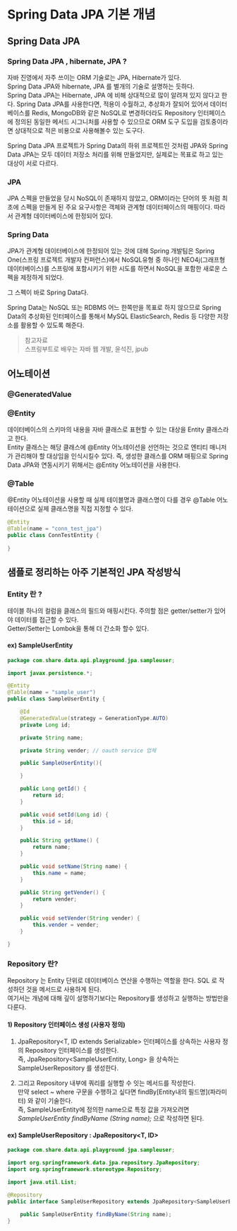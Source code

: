 # Spring Data JPA 기본 개념
## Spring Data JPA
### Spring Data JPA , hibernate, JPA ?
자바 진영에서 자주 쓰이는 ORM 기술로는 JPA, Hibernate가 있다.  
Spring Data JPA와 hibernate, JPA 를 별개의 기술로 설명하는 듯하다.  
Spring Data JPA는 Hibernate, JPA 에 비해 상대적으로 많이 알려져 있지 않다고 한다.
Spring Data JPA를 사용한다면, 적용이 수월하고, 추상화가 잘되어 있어서 데이터베이스를 Redis, MongoDB와 같은 NoSQL로 변경하더라도
Repository 인터페이스에 정의된 동일한 메서드 시그니처를 사용할 수 있으므로 ORM 도구 도입을 검토중이라면 상대적으로 적은 비용으로 사용해볼수 있는 도구다.
  
Spring Data JPA 프로젝트가 Spring Data의 하위 프로젝트인 것처럼 JPA와 Spring Data JPA는 모두 데이터 저장소 처리를 위해 만들었지만, 실제로는 목표로 하고 있는 대상이 서로 다르다.  

### JPA
JPA 스펙을 만들었을 당시 NoSQL이 존재하지 않았고, ORM이라는 단어의 뜻 처럼 최초에 스펙을 만들게 된 주요 요구사항은 
객체와 관계형 데이터페이스의 매핑이다. 따라서 관계형 데이터베이스에 한정되어 있다.   
 
### Spring Data
JPA가 관계형 데이터베이스에 한정되어 있는 것에 대해 Spring 개발팀은 Spring One(스프링 프로젝트 개발자 컨퍼런스)에서
NoSQL유형 중 하나인 NEO4j(그래프형 데이터베이스)를 스프링에 포함시키기 위한 시도를 하면서 NoSQL을 포함한 새로운 스펙을 제정하게 되었다.
  
그 스펙이 바로 Spring Data다.  
  
Spring Data는 NoSQL 또는 RDBMS 어느 한쪽만을 목표로 하지 않으므로 Spring Data의 추상화된 인터페이스를 통해서 
MySQL ElasticSearch, Redis 등 다양한 저장소를 활용할 수 있도록 해준다.  

> 참고자료  
 스프링부트로 배우는 자바 웹 개발, 윤석진, jpub
 
## 어노테이션
### @GeneratedValue
  
### @Entity
데이터베이스의 스키마의 내용을 자바 클래스로 표현할 수 있는 대상을 Entity 클래스라고 한다.  
Entity 클래스는 해당 클래스에 @Entity 어노테이션을 선언하는 것으로 엔티티 매니저가 관리해야 할 대상임을 인식시킬수 있다.
즉, 생성한 클래스를 ORM 매핑으로 Spring Data JPA와 연동시키기 위해서는 @Entity 어노테이션을 사용한다.  
  
### @Table
@Entity 어노테이션을 사용할 때 실제 테이블명과 클래스명이 다를 경우 @Table 어노테이션으로 실제 클래스명을 직접 지정할 수 있다.
```java
@Entity
@Table(name = "conn_test_jpa")
public class ConnTestEntity {
    
}
```
  
## 샘플로 정리하는 아주 기본적인 JPA 작성방식
### Entity 란 ?
테이블 하나의 컬럼을 클래스의 필드와 매핑시킨다. 주의할 점은 getter/setter가 있어야 데이터를 접근할 수 있다.  
Getter/Setter는 Lombok을 통해 더 간소화 할수 있다.  

#### ex) SampleUserEntity
```java
package com.share.data.api.playground.jpa.sampleuser;

import javax.persistence.*;

@Entity
@Table(name = "sample_user")
public class SampleUserEntity {

    @Id
    @GeneratedValue(strategy = GenerationType.AUTO)
    private Long id;

    private String name;

    private String vender; // oauth service 업체

    public SampleUserEntity(){

    }

    public Long getId() {
        return id;
    }

    public void setId(Long id) {
        this.id = id;
    }

    public String getName() {
        return name;
    }

    public void setName(String name) {
        this.name = name;
    }

    public String getVender() {
        return vender;
    }

    public void setVender(String vender) {
        this.vender = vender;
    }

}
``` 

### Repository 란?
Repository 는 Entity 단위로 데이터베이스 연산을 수행하는 역할을 한다. SQL 로 작성하던 것을 메서드로 사용하게 된다.  
여기서는 개념에 대해 깊이 설명하기보다는 Repository를 생성하고 실행하는 방법만을 다룬다.

#### 1) Repository 인터페이스 생성 (사용자 정의)
1. JpaRepository<T, ID extends Serializable> 인터페이스를 상속하는 사용자 정의 Repository 인터페이스를 생성한다.    
  즉, JpaRepository<SampleUserEntity, Long> 을 상속하는 SampleUserRepository 를 생성한다.
  
2. 그리고 Repository 내부에 쿼리를 실행할 수 잇는 메서드를 작성한다.  
  만약 select ~ where 구문을 수행하고 싶다면 findBy\[Entity내의 필드명\](파라미터) 와 같이 기술한다.    
  즉, SampleUserEntity에 정의한 name으로 특정 값을 가져오려면 _SampleUserEntity findByName (String name);_ 으로 작성하면 된다.

#### ex) SampleUserRepository : JpaRepository<T, ID> 
```java
package com.share.data.api.playground.jpa.sampleuser;

import org.springframework.data.jpa.repository.JpaRepository;
import org.springframework.stereotype.Repository;

import java.util.List;

@Repository
public interface SampleUserRepository extends JpaRepository<SampleUserEntity, Long> {

    public SampleUserEntity findByName(String name);
}
```

